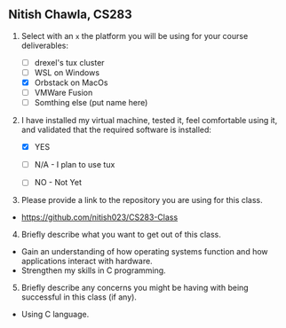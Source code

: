 ## Nitish Chawla, CS283

1. Select with an `x` the platform you will be using for your course deliverables:

    - [ ] drexel's tux cluster
    - [ ] WSL on Windows
    - [x] Orbstack on MacOs
    - [ ] VMWare Fusion
    - [ ] Somthing else (put name here)

2. I have installed my virtual machine, tested it, feel comfortable using it, and validated that the required software is installed:

    - [x] YES
    - [ ] N/A - I plan to use tux
    - [ ] NO - Not Yet


3. Please provide a link to the repository you are using for this class.
- https://github.com/nitish023/CS283-Class

4. Briefly describe what you want to get out of this class.
- Gain an understanding of how operating systems function and how applications interact with hardware.
- Strengthen my skills in C programming.

5. Briefly describe any concerns you might be having with being successful in this class (if any).
- Using C language.